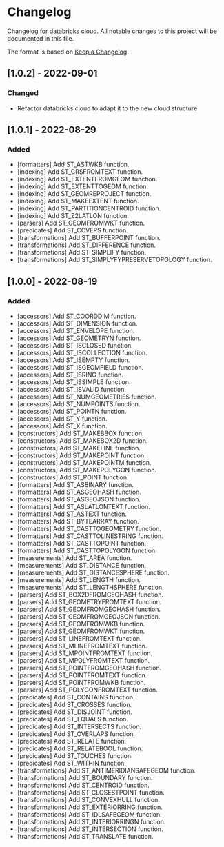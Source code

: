 # Changelog
Changelog for databricks cloud. All notable changes to this project will be documented in this file.

The format is based on [Keep a Changelog](https://keepachangelog.com/en/1.0.0/).

## [1.0.2] - 2022-09-01

### Changed
- Refactor databricks cloud to adapt it to the new cloud structure

## [1.0.1] - 2022-08-29

### Added
- [formatters] Add ST_ASTWKB function.
- [indexing] Add ST_CRSFROMTEXT function.
- [indexing] Add ST_EXTENTFROMGEOM function.
- [indexing] Add ST_EXTENTTOGEOM function.
- [indexing] Add ST_GEOMREPROJECT function.
- [indexing] Add ST_MAKEEXTENT function.
- [indexing] Add ST_PARTITIONCENTROID function.
- [indexing] Add ST_Z2LATLON function.
- [parsers] Add ST_GEOMFROMWKT function.
- [predicates] Add ST_COVERS function.
- [transformations] Add ST_BUFFERPOINT function.
- [transformations] Add ST_DIFFERENCE function.
- [transformations] Add ST_SIMPLIFY function.
- [transformations] Add ST_SIMPLYFYPRESERVETOPOLOGY function.

## [1.0.0] - 2022-08-19

### Added
- [accessors] Add ST_COORDDIM function.
- [accessors] Add ST_DIMENSION function.
- [accessors] Add ST_ENVELOPE function.
- [accessors] Add ST_GEOMETRYN function.
- [accessors] Add ST_ISCLOSED function.
- [accessors] Add ST_ISCOLLECTION function.
- [accessors] Add ST_ISEMPTY function.
- [accessors] Add ST_ISGEOMFIELD function.
- [accessors] Add ST_ISRING function.
- [accessors] Add ST_ISSIMPLE function.
- [accessors] Add ST_ISVALID function.
- [accessors] Add ST_NUMGEOMETRIES function.
- [accessors] Add ST_NUMPOINTS function.
- [accessors] Add ST_POINTN function.
- [accessors] Add ST_Y function.
- [accessors] Add ST_X function.
- [constructors] Add ST_MAKEBBOX function.
- [constructors] Add ST_MAKEBOX2D function.
- [constructors] Add ST_MAKELINE function.
- [constructors] Add ST_MAKEPOINT function.
- [constructors] Add ST_MAKEPOINTM function.
- [constructors] Add ST_MAKEPOLYGON function.
- [constructors] Add ST_POINT function.
- [formatters] Add ST_ASBINARY function.
- [formatters] Add ST_ASGEOHASH function.
- [formatters] Add ST_ASGEOJSON function.
- [formatters] Add ST_ASLATLONTEXT function.
- [formatters] Add ST_ASTEXT function.
- [formatters] Add ST_BYTEARRAY function.
- [formatters] Add ST_CASTTOGEOMETRY function.
- [formatters] Add ST_CASTTOLINESTRING function.
- [formatters] Add ST_CASTTOPOINT function.
- [formatters] Add ST_CASTTOPOLYGON function.
- [measurements] Add ST_AREA function.
- [measurements] Add ST_DISTANCE function.
- [measurements] Add ST_DISTANCESPHERE function.
- [measurements] Add ST_LENGTH function.
- [measurements] Add ST_LENGTHSPHERE function.
- [parsers] Add ST_BOX2DFROMGEOHASH function.
- [parsers] Add ST_GEOMETRYFROMTEXT function.
- [parsers] Add ST_GEOMFROMGEOHASH function.
- [parsers] Add ST_GEOMFROMGEOJSON function.
- [parsers] Add ST_GEOMFROMWKB function.
- [parsers] Add ST_GEOMFROMWKT function.
- [parsers] Add ST_LINEFROMTEXT function.
- [parsers] Add ST_MLINEFROMTEXT function.
- [parsers] Add ST_MPOINTFROMTEXT function.
- [parsers] Add ST_MPOLYFROMTEXT function.
- [parsers] Add ST_POINTFROMGEOHASH function.
- [parsers] Add ST_POINTFROMTEXT function.
- [parsers] Add ST_POINTFROMWKB function.
- [parsers] Add ST_POLYGONFROMTEXT function.
- [predicates] Add ST_CONTAINS function.
- [predicates] Add ST_CROSSES function.
- [predicates] Add ST_DISJOINT function.
- [predicates] Add ST_EQUALS function.
- [predicates] Add ST_INTERSECTS function.
- [predicates] Add ST_OVERLAPS function.
- [predicates] Add ST_RELATE function.
- [predicates] Add ST_RELATEBOOL function.
- [predicates] Add ST_TOUCHES function.
- [predicates] Add ST_WITHIN function.
- [transformations] Add ST_ANTIMERIDIANSAFEGEOM function.
- [transformations] Add ST_BOUNDARY function.
- [transformations] Add ST_CENTROID function.
- [transformations] Add ST_CLOSESTPOINT function.
- [transformations] Add ST_CONVEXHULL function.
- [transformations] Add ST_EXTERIORRING function.
- [transformations] Add ST_IDLSAFEGEOM function.
- [transformations] Add ST_INTERIORRINGN function.
- [transformations] Add ST_INTERSECTION function.
- [transformations] Add ST_TRANSLATE function.